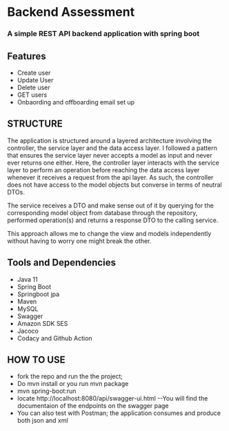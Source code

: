 # Backend Assessment 
### A simple REST API backend application with spring boot
## Features
*   Create user 
*   Update User
*   Delete user
*   GET users
*   Onbaording and offboarding email set up
## STRUCTURE
   The application is structured around a layered architecture involving the controller, the service layer and the data access layer. I followed a pattern that ensures 
the service layer never accepts a model as input and never ever returns one either. 
Here, the controller layer interacts with the service layer to perform an operation before reaching the data access layer whenever it receives a request from the api layer.  As such, the controller does not have access to the model objects but converse in terms of neutral DTOs.

The service receives a DTO and make sense out of it by querying for the corresponding model object from database through the repository, 
performed operation(s) and returns a response DTO to the calling service.

This approach allows me to change the view and models independently without having to worry one might break the other.

## Tools and Dependencies
*   Java 11
*   Spring Boot 
*   Springboot jpa
*   Maven
*   MySQL
*   Swagger
*   Amazon SDK SES
*   Jacoco
*   Codacy and Github Action
## HOW TO USE
*   fork the repo and run the the project;
*   Do mvn install or you run mvn package
*   mvn spring-boot:run
*   locate http://localhost:8080/api/swagger-ui.html  --You will find the documentaion of the endpoints on the swagger page
*   You can also test with Postman; the application consumes and produce both json and xml
